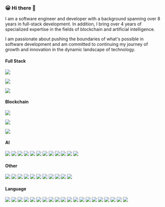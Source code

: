 ### 😀 Hi there 👋

<!--
**tomilette/tomilette** is a ✨ _special_ ✨ repository because its `README.md` (this file) appears on your GitHub profile.

Here are some ideas to get you started:

- 🔭 I’m currently working on ...
- 🌱 I’m currently learning ...
- 👯 I’m looking to collaborate on ...
- 🤔 I’m looking for help with ...
- 💬 Ask me about ...
- 📫 How to reach me: ...
- 😄 Pronouns: ...
- ⚡ Fun fact: ...
-->
I am a software engineer and developer with a background spanning over 8 years in full-stack development.
In addition, I bring over 4 years of specialized expertise in the fields of blockchain and artificial intelligence.

I am passionate about pushing the boundaries of what's possible in software development and am committed to 
continuing my journey of growth and innovation in the dynamic landscape of technology.

#### Full Stack
![](https://img.shields.io/badge/Frontend-React%20/%20Vue%20/%20Angular%20/%20Electron%20/%20Ionic%20/%20Next%20/%20Nuxt%20/%20ReactNative%20/%20...-informational?style=flat&&logoColor=white&color=2c760c)

![](https://img.shields.io/badge/Backend-Express%20/%20Nest%20/%20Koa%20/%20Django%20/%20Flask%20/%20FastAPI%20/%20Rails%20/%20Gin%20/%20Echo%20/%20...-informational?style=flat&logoColor=white&color=2c760c)

![](https://img.shields.io/badge/Database-MySQL%20/%20PostgreSQL%20/%20MongoDB%20/%20SQLite%20/%20...-informational?style=flat&logoColor=white&color=2c760c)


#### Blockchain
![](https://img.shields.io/badge/Network-Ethereum%20/%20Solana%20/%20Polygon%20/%20Bitcoin%20/%20...-informational?style=flat&logoColor=white&color=79981f)

![](https://img.shields.io/badge/Library-Web3%20/%20Ether%20/%20...-informational?style=flat&logoColor=white&color=79981f)

![](https://img.shields.io/badge/Token-ERC20%20/%20ERC721%20/%20ERC1155%20/%20ERC4626%20/%20...-informational?style=flat&logoColor=white&color=79981f)


#### AI
![](https://img.shields.io/badge/TensorFlow-8A2BE2)
![](https://img.shields.io/badge/PyTorch-8A2BE2)
![](https://img.shields.io/badge/CNN-8A2BE2)
![](https://img.shields.io/badge/RNN-8A2BE2)
![](https://img.shields.io/badge/Transformers-8A2BE2)
![](https://img.shields.io/badge/OpenCV-8A2BE2)
![](https://img.shields.io/badge/OpenAI-8A2BE2)
![](https://img.shields.io/badge/Hugging#20Face-8A2BE2)
![](https://img.shields.io/badge/ML-8A2BE2)
![](https://img.shields.io/badge/RAG-8A2BE2)
![](https://img.shields.io/badge/Chroma%20DB-8A2BE2)
![](https://img.shields.io/badge/...-8A2BE2)


#### Other
![](https://img.shields.io/badge/CI/CD-2a32ae)
![](https://img.shields.io/badge/Docker-2a32ae)
![](https://img.shields.io/badge/Kubernetes-2a32ae)
![](https://img.shields.io/badge/Asana-2a32ae)
![](https://img.shields.io/badge/Trello-2a32ae)
![](https://img.shields.io/badge/Jira-2a32ae)
![](https://img.shields.io/badge/Git-2a32ae)
![](https://img.shields.io/badge/AWS-2a32ae)
![](https://img.shields.io/badge/Sentry-2a32ae)
![](https://img.shields.io/badge/Grafana-2a32ae)
![](https://img.shields.io/badge/...-2a32ae)


#### Language
![](https://img.shields.io/badge/Assembly-a4331f)
![](https://img.shields.io/badge/C-a4331f)
![](https://img.shields.io/badge/C++-a4331f)
![](https://img.shields.io/badge/C#-a4331f)
![](https://img.shields.io/badge/Qt-a4331f)
![](https://img.shields.io/badge/Java-a4331f)
![](https://img.shields.io/badge/Python-a4331f)
![](https://img.shields.io/badge/Perl-a4331f)
![](https://img.shields.io/badge/HTML/CSS-a4331f)
![](https://img.shields.io/badge/SQL-a4331f)
![](https://img.shields.io/badge/PHP-a4331f)
![](https://img.shields.io/badge/Lua-a4331f)
![](https://img.shields.io/badge/JavaScript-a4331f)
![](https://img.shields.io/badge/TypeScript-a4331f)
![](https://img.shields.io/badge/Go-a4331f)
![](https://img.shields.io/badge/Kotlin-a4331f)
![](https://img.shields.io/badge/Rust-a4331f)
![](https://img.shields.io/badge/Solidity-a4331f)
![](https://img.shields.io/badge/Vyper-a4331f)
![](https://img.shields.io/badge/...-a4331f)

